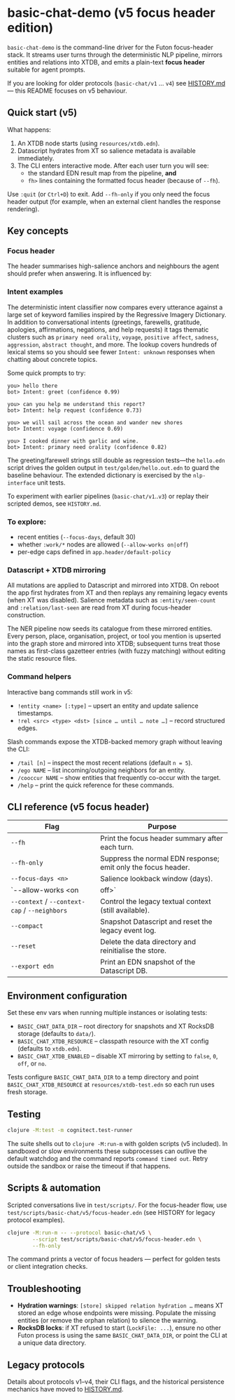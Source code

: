 # basic-chat-demo (v5 focus header edition)

`basic-chat-demo` is the command-line driver for the Futon focus-header stack. It
streams user turns through the deterministic NLP pipeline, mirrors entities and
relations into XTDB, and emits a plain-text **focus header** suitable for agent
prompts.

If you are looking for older protocols (`basic-chat/v1` … `v4`) see
[HISTORY.md](HISTORY.md) — this README focuses on v5 behaviour.

## Quick start (v5)

What happens:

1. An XTDB node starts (using `resources/xtdb.edn`).
2. Datascript hydrates from XT so salience metadata is available immediately.
3. The CLI enters interactive mode. After each user turn you will see:
   - the standard EDN result map from the pipeline, **and**
   - `fh>` lines containing the formatted focus header (because of `--fh`).

Use `:quit` (or `Ctrl+D`) to exit. Add `--fh-only` if you only need the focus
header output (for example, when an external client handles the response
rendering).

## Key concepts

### Focus header

The header summarises high-salience anchors and neighbours the agent should
prefer when answering. It is influenced by:

### Intent examples

The deterministic intent classifier now compares every utterance against a large
set of keyword families inspired by the Regressive Imagery Dictionary. In
addition to conversational intents (greetings, farewells, gratitude, apologies,
affirmations, negations, and help requests) it tags thematic clusters such as
`primary need orality`, `voyage`, `positive affect`, `sadness`, `aggression`,
`abstract thought`, and more. The lookup covers hundreds of lexical stems so you
should see fewer `Intent: unknown` responses when chatting about concrete
topics.

Some quick prompts to try:

```
you> hello there
bot> Intent: greet (confidence 0.99)

you> can you help me understand this report?
bot> Intent: help request (confidence 0.73)

you> we will sail across the ocean and wander new shores
bot> Intent: voyage (confidence 0.69)

you> I cooked dinner with garlic and wine.
bot> Intent: primary need orality (confidence 0.82)
```

The greeting/farewell strings still double as regression tests—the `hello.edn`
script drives the golden output in `test/golden/hello.out.edn` to guard the
baseline behaviour. The extended dictionary is exercised by the
`nlp-interface` unit tests.

To experiment with earlier pipelines (`basic-chat/v1`..`v3`) or replay their scripted demos, see `HISTORY.md`.

### To explore:

- recent entities (`--focus-days`, default 30)
- whether `:work/*` nodes are allowed (`--allow-works on|off`)
- per-edge caps defined in `app.header/default-policy`

### Datascript + XTDB mirroring

All mutations are applied to Datascript and mirrored into XTDB. On reboot the
app first hydrates from XT and then replays any remaining legacy events (when
XT was disabled). Salience metadata such as `:entity/seen-count` and
`:relation/last-seen` are read from XT during focus-header construction.

The NER pipeline now seeds its catalogue from these mirrored entities. Every
person, place, organisation, project, or tool you mention is upserted into the
graph store and mirrored into XTDB; subsequent turns treat those names as
first-class gazetteer entries (with fuzzy matching) without editing the static
resource files.

### Command helpers

Interactive bang commands still work in v5:

- `!entity <name> [:type]` – upsert an entity and update salience timestamps.
- `!rel <src> <type> <dst> [since … until … note …]` – record structured edges.

Slash commands expose the XTDB-backed memory graph without leaving the CLI:

- `/tail [n]` – inspect the most recent relations (default `n = 5`).
- `/ego NAME` – list incoming/outgoing neighbors for an entity.
- `/cooccur NAME` – show entities that frequently co-occur with the target.
- `/help` – print the quick reference for these commands.

## CLI reference (v5 focus header)

| Flag | Purpose |
|------|---------|
| `--fh` | Print the focus header summary after each turn. |
| `--fh-only` | Suppress the normal EDN response; emit only the focus header. |
| `--focus-days <n>` | Salience lookback window (days). |
| `--allow-works <on|off>` | Include work/project entities in focus slices. |
| `--context` / `--context-cap` / `--neighbors` | Control the legacy textual context (still available). |
| `--compact` | Snapshot Datascript and reset the legacy event log. |
| `--reset` | Delete the data directory and reinitialise the store. |
| `--export edn` | Print an EDN snapshot of the Datascript DB. |

## Environment configuration

Set these env vars when running multiple instances or isolating tests:

- `BASIC_CHAT_DATA_DIR` – root directory for snapshots and XT RocksDB storage
  (defaults to `data/`).
- `BASIC_CHAT_XTDB_RESOURCE` – classpath resource with the XT config (defaults
  to `xtdb.edn`).
- `BASIC_CHAT_XTDB_ENABLED` – disable XT mirroring by setting to `false`, `0`,
  `off`, or `no`.

Tests configure `BASIC_CHAT_DATA_DIR` to a temp directory and point
`BASIC_CHAT_XTDB_RESOURCE` at `resources/xtdb-test.edn` so each run uses fresh
storage.

## Testing

```bash
clojure -M:test -m cognitect.test-runner
```

The suite shells out to `clojure -M:run-m` with golden scripts (v5 included). In
sandboxed or slow environments these subprocesses can outlive the default
watchdog and the command reports `command timed out`. Retry outside the sandbox
or raise the timeout if that happens.

## Scripts & automation

Scripted conversations live in `test/scripts/`. For the focus-header flow, use
`test/scripts/basic-chat/v5/focus-header.edn` (see HISTORY for legacy protocol
examples).

```bash
clojure -M:run-m -- --protocol basic-chat/v5 \
        --script test/scripts/basic-chat/v5/focus-header.edn \
        --fh-only
```

The command prints a vector of focus headers — perfect for golden tests or
client integration checks.

## Troubleshooting

- **Hydration warnings**: `[store] skipped relation hydration …` means XT stored
  an edge whose endpoints were missing. Populate the missing entities (or remove
  the orphan relation) to silence the warning.
- **RocksDB locks**: if XT refused to start (`LockFile: ...`), ensure no other
  Futon process is using the same `BASIC_CHAT_DATA_DIR`, or point the CLI at a
  unique data directory.

## Legacy protocols

Details about protocols v1–v4, their CLI flags, and the historical persistence
mechanics have moved to [HISTORY.md](HISTORY.md).
